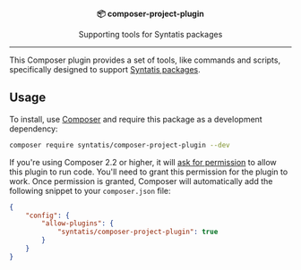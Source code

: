 <div align="center">
  <strong>📦 composer-project-plugin</strong>
  <p>Supporting tools for Syntatis packages</p>
</div>

---

This Composer plugin provides a set of tools, like commands and scripts, specifically designed to support [Syntatis packages](https://packagist.org/packages/syntatis/).

## Usage

To install, use [Composer](https://getcomposer.org/) and require this package as a development dependency:

```bash
composer require syntatis/composer-project-plugin --dev
```

If you're using Composer 2.2 or higher, it will [ask for permission](https://blog.packagist.com/composer-2-2/#more-secure-plugin-execution) to allow this plugin to run code. You'll need to grant this permission for the plugin to work. Once permission is granted, Composer will automatically add the following snippet to your `composer.json` file:

```json
{
	"config": {
		"allow-plugins": {
			"syntatis/composer-project-plugin": true
		}
	}
}
```
